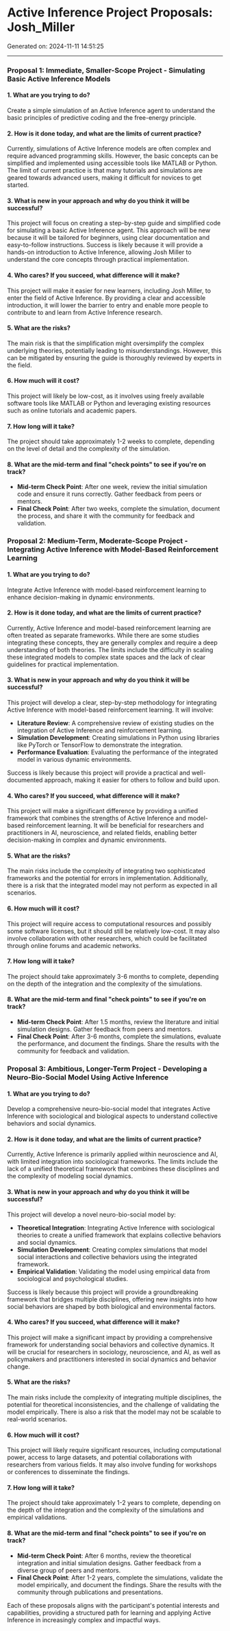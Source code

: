 # Active Inference Project Proposals: Josh_Miller

Generated on: 2024-11-11 14:51:25

---

### Proposal 1: Immediate, Smaller-Scope Project - Simulating Basic Active Inference Models

#### 1. What are you trying to do?
Create a simple simulation of an Active Inference agent to understand the basic principles of predictive coding and the free-energy principle.

#### 2. How is it done today, and what are the limits of current practice?
Currently, simulations of Active Inference models are often complex and require advanced programming skills. However, the basic concepts can be simplified and implemented using accessible tools like MATLAB or Python. The limit of current practice is that many tutorials and simulations are geared towards advanced users, making it difficult for novices to get started.

#### 3. What is new in your approach and why do you think it will be successful?
This project will focus on creating a step-by-step guide and simplified code for simulating a basic Active Inference agent. This approach will be new because it will be tailored for beginners, using clear documentation and easy-to-follow instructions. Success is likely because it will provide a hands-on introduction to Active Inference, allowing Josh Miller to understand the core concepts through practical implementation.

#### 4. Who cares? If you succeed, what difference will it make?
This project will make it easier for new learners, including Josh Miller, to enter the field of Active Inference. By providing a clear and accessible introduction, it will lower the barrier to entry and enable more people to contribute to and learn from Active Inference research.

#### 5. What are the risks?
The main risk is that the simplification might oversimplify the complex underlying theories, potentially leading to misunderstandings. However, this can be mitigated by ensuring the guide is thoroughly reviewed by experts in the field.

#### 6. How much will it cost?
This project will likely be low-cost, as it involves using freely available software tools like MATLAB or Python and leveraging existing resources such as online tutorials and academic papers.

#### 7. How long will it take?
The project should take approximately 1-2 weeks to complete, depending on the level of detail and the complexity of the simulation.

#### 8. What are the mid-term and final "check points" to see if you're on track?
- **Mid-term Check Point**: After one week, review the initial simulation code and ensure it runs correctly. Gather feedback from peers or mentors.
- **Final Check Point**: After two weeks, complete the simulation, document the process, and share it with the community for feedback and validation.

### Proposal 2: Medium-Term, Moderate-Scope Project - Integrating Active Inference with Model-Based Reinforcement Learning

#### 1. What are you trying to do?
Integrate Active Inference with model-based reinforcement learning to enhance decision-making in dynamic environments.

#### 2. How is it done today, and what are the limits of current practice?
Currently, Active Inference and model-based reinforcement learning are often treated as separate frameworks. While there are some studies integrating these concepts, they are generally complex and require a deep understanding of both theories. The limits include the difficulty in scaling these integrated models to complex state spaces and the lack of clear guidelines for practical implementation.

#### 3. What is new in your approach and why do you think it will be successful?
This project will develop a clear, step-by-step methodology for integrating Active Inference with model-based reinforcement learning. It will involve:
- **Literature Review**: A comprehensive review of existing studies on the integration of Active Inference and reinforcement learning.
- **Simulation Development**: Creating simulations in Python using libraries like PyTorch or TensorFlow to demonstrate the integration.
- **Performance Evaluation**: Evaluating the performance of the integrated model in various dynamic environments.

Success is likely because this project will provide a practical and well-documented approach, making it easier for others to follow and build upon.

#### 4. Who cares? If you succeed, what difference will it make?
This project will make a significant difference by providing a unified framework that combines the strengths of Active Inference and model-based reinforcement learning. It will be beneficial for researchers and practitioners in AI, neuroscience, and related fields, enabling better decision-making in complex and dynamic environments.

#### 5. What are the risks?
The main risks include the complexity of integrating two sophisticated frameworks and the potential for errors in implementation. Additionally, there is a risk that the integrated model may not perform as expected in all scenarios.

#### 6. How much will it cost?
This project will require access to computational resources and possibly some software licenses, but it should still be relatively low-cost. It may also involve collaboration with other researchers, which could be facilitated through online forums and academic networks.

#### 7. How long will it take?
The project should take approximately 3-6 months to complete, depending on the depth of the integration and the complexity of the simulations.

#### 8. What are the mid-term and final "check points" to see if you're on track?
- **Mid-term Check Point**: After 1.5 months, review the literature and initial simulation designs. Gather feedback from peers and mentors.
- **Final Check Point**: After 3-6 months, complete the simulations, evaluate the performance, and document the findings. Share the results with the community for feedback and validation.

### Proposal 3: Ambitious, Longer-Term Project - Developing a Neuro-Bio-Social Model Using Active Inference

#### 1. What are you trying to do?
Develop a comprehensive neuro-bio-social model that integrates Active Inference with sociological and biological aspects to understand collective behaviors and social dynamics.

#### 2. How is it done today, and what are the limits of current practice?
Currently, Active Inference is primarily applied within neuroscience and AI, with limited integration into sociological frameworks. The limits include the lack of a unified theoretical framework that combines these disciplines and the complexity of modeling social dynamics.

#### 3. What is new in your approach and why do you think it will be successful?
This project will develop a novel neuro-bio-social model by:
- **Theoretical Integration**: Integrating Active Inference with sociological theories to create a unified framework that explains collective behaviors and social dynamics.
- **Simulation Development**: Creating complex simulations that model social interactions and collective behaviors using the integrated framework.
- **Empirical Validation**: Validating the model using empirical data from sociological and psychological studies.

Success is likely because this project will provide a groundbreaking framework that bridges multiple disciplines, offering new insights into how social behaviors are shaped by both biological and environmental factors.

#### 4. Who cares? If you succeed, what difference will it make?
This project will make a significant impact by providing a comprehensive framework for understanding social behaviors and collective dynamics. It will be crucial for researchers in sociology, neuroscience, and AI, as well as policymakers and practitioners interested in social dynamics and behavior change.

#### 5. What are the risks?
The main risks include the complexity of integrating multiple disciplines, the potential for theoretical inconsistencies, and the challenge of validating the model empirically. There is also a risk that the model may not be scalable to real-world scenarios.

#### 6. How much will it cost?
This project will likely require significant resources, including computational power, access to large datasets, and potential collaborations with researchers from various fields. It may also involve funding for workshops or conferences to disseminate the findings.

#### 7. How long will it take?
The project should take approximately 1-2 years to complete, depending on the depth of the integration and the complexity of the simulations and empirical validations.

#### 8. What are the mid-term and final "check points" to see if you're on track?
- **Mid-term Check Point**: After 6 months, review the theoretical integration and initial simulation designs. Gather feedback from a diverse group of peers and mentors.
- **Final Check Point**: After 1-2 years, complete the simulations, validate the model empirically, and document the findings. Share the results with the community through publications and presentations.

Each of these proposals aligns with the participant's potential interests and capabilities, providing a structured path for learning and applying Active Inference in increasingly complex and impactful ways.